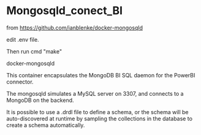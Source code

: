 # Mongosqld_conect_BI
from https://github.com/ianblenke/docker-mongosqld

edit .env file.

Then run cmd "make"

docker-mongosqld

This container encapsulates the MongoDB BI SQL daemon for the PowerBI connector.

The mongosqld simulates a MySQL server on 3307, and connects to a MongoDB on the backend.

It is possible to use a .drdl file to define a schema, or the schema will be auto-discovered at runtime by sampling the collections in the database to create a schema automatically.
